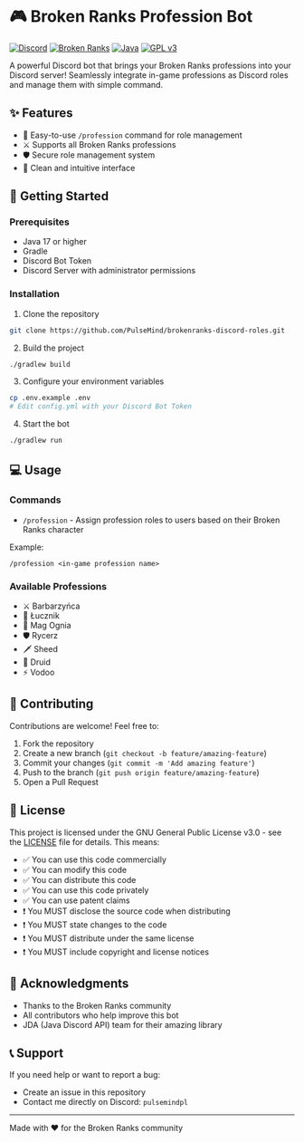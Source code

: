 # 🎮 Broken Ranks Profession Bot

[![Discord](https://img.shields.io/badge/Discord-7289DA?style=for-the-badge&logo=discord&logoColor=white)](https://discord.com/)
[![Broken Ranks](https://img.shields.io/badge/Broken%20Ranks-FF4646?style=for-the-badge)](https://brokenranks.com/)
[![Java](https://img.shields.io/badge/Java-ED8B00?style=for-the-badge&logo=java&logoColor=white)](https://www.java.com/)
[![GPL v3](https://img.shields.io/badge/License-GPLv3-blue.svg?style=for-the-badge)](https://www.gnu.org/licenses/gpl-3.0)

A powerful Discord bot that brings your Broken Ranks professions into your Discord server! Seamlessly integrate in-game professions as Discord roles and manage them with simple command.

## ✨ Features

- 💬 Easy-to-use `/profession` command for role management
- ⚔️ Supports all Broken Ranks professions
- 🛡️ Secure role management system
- 🎨 Clean and intuitive interface

## 🚀 Getting Started

### Prerequisites

- Java 17 or higher
- Gradle
- Discord Bot Token
- Discord Server with administrator permissions

### Installation

1. Clone the repository

```bash
git clone https://github.com/PulseMind/brokenranks-discord-roles.git
```

2. Build the project

```bash
./gradlew build
```

3. Configure your environment variables

```bash
cp .env.example .env
# Edit config.yml with your Discord Bot Token
```

4. Start the bot

```bash
./gradlew run
```

## 💻 Usage

### Commands

- `/profession` - Assign profession roles to users based on their Broken Ranks character

Example:

```
/profession <in-game profession name>
```

### Available Professions

- ⚔️ Barbarzyńca
- 🏹 Łucznik
- 🔮 Mag Ognia
- 🛡️ Rycerz
- 🗡️ Sheed
- 🌿 Druid
- ⚡ Vodoo

## 🤝 Contributing

Contributions are welcome! Feel free to:

1. Fork the repository
2. Create a new branch (`git checkout -b feature/amazing-feature`)
3. Commit your changes (`git commit -m 'Add amazing feature'`)
4. Push to the branch (`git push origin feature/amazing-feature`)
5. Open a Pull Request

## 📝 License

This project is licensed under the GNU General Public License v3.0 - see the [LICENSE](LICENSE) file for details. This means:

- ✅ You can use this code commercially
- ✅ You can modify this code
- ✅ You can distribute this code
- ✅ You can use this code privately
- ✅ You can use patent claims
- ❗ You MUST disclose the source code when distributing
- ❗ You MUST state changes to the code
- ❗ You MUST distribute under the same license
- ❗ You MUST include copyright and license notices

## 🌟 Acknowledgments

- Thanks to the Broken Ranks community
- All contributors who help improve this bot
- JDA (Java Discord API) team for their amazing library

## 📞 Support

If you need help or want to report a bug:

- Create an issue in this repository
- Contact me directly on Discord: `pulsemindpl`

---

Made with ❤️ for the Broken Ranks community
